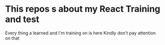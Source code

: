 # This repos s about my React Training and test

Every thing a learned and I'm training on is here
Kindly don't pay attention on that
